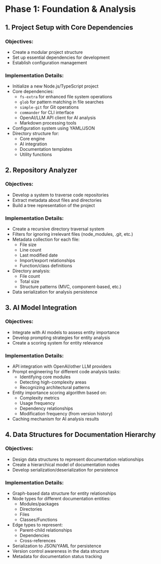 # Phase 1: Foundation & Analysis

## 1. Project Setup with Core Dependencies

### Objectives:
- Create a modular project structure
- Set up essential dependencies for development
- Establish configuration management

### Implementation Details:
- Initialize a new Node.js/TypeScript project
- Core dependencies:
  - `fs-extra` for enhanced file system operations
  - `glob` for pattern matching in file searches
  - `simple-git` for Git operations
  - `commander` for CLI interface
  - OpenAI/LLM API client for AI analysis
  - Markdown processing tools
- Configuration system using YAML/JSON
- Directory structure for:
  - Core engine
  - AI integration
  - Documentation templates
  - Utility functions

## 2. Repository Analyzer

### Objectives:
- Develop a system to traverse code repositories
- Extract metadata about files and directories
- Build a tree representation of the project

### Implementation Details:
- Create a recursive directory traversal system
- Filters for ignoring irrelevant files (node_modules, .git, etc.)
- Metadata collection for each file:
  - File size
  - Line count
  - Last modified date
  - Import/export relationships
  - Function/class definitions
- Directory analysis:
  - File count
  - Total size
  - Structure patterns (MVC, component-based, etc.)
- Data serialization for analysis persistence

## 3. AI Model Integration

### Objectives:
- Integrate with AI models to assess entity importance
- Develop prompting strategies for entity analysis
- Create a scoring system for entity relevance

### Implementation Details:
- API integration with OpenAI/other LLM providers
- Prompt engineering for different code analysis tasks:
  - Identifying core modules
  - Detecting high-complexity areas
  - Recognizing architectural patterns
- Entity importance scoring algorithm based on:
  - Complexity metrics
  - Usage frequency 
  - Dependency relationships
  - Modification frequency (from version history)
- Caching mechanism for AI analysis results

## 4. Data Structures for Documentation Hierarchy

### Objectives:
- Design data structures to represent documentation relationships
- Create a hierarchical model of documentation nodes
- Develop serialization/deserialization for persistence

### Implementation Details:
- Graph-based data structure for entity relationships
- Node types for different documentation entities:
  - Modules/packages
  - Directories
  - Files
  - Classes/Functions
- Edge types to represent:
  - Parent-child relationships
  - Dependencies
  - Cross-references
- Serialization to JSON/YAML for persistence
- Version control awareness in the data structure
- Metadata for documentation status tracking 